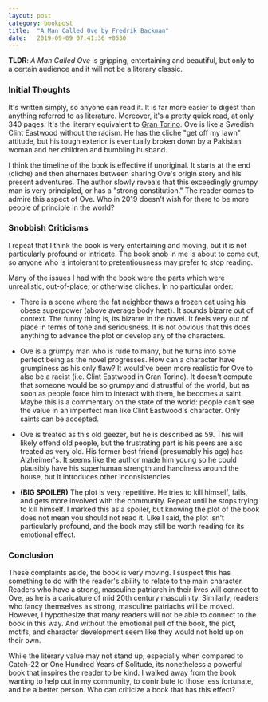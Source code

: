 ```yaml
---
layout: post
category: bookpost
title:  "A Man Called Ove by Fredrik Backman"
date:   2019-09-09 07:41:36 +0530
---
```


__TLDR__: _A Man Called Ove_ is gripping, entertaining and beautiful, but only to a certain audience and it will not be a literary classic. 


### Initial Thoughts
It's written simply, so anyone can read it. It is far more easier to digest than anything referred to as literature. Moreover, it's a pretty quick read, at only 340 pages. It's the literary equivalent to [Gran Torino](https://www.imdb.com/title/tt1205489/). Ove is like a Swedish Clint Eastwood without the racism. He has the cliche "get off my lawn" attitude, but his tough exterior is eventually broken down by a Pakistani woman and her children and bumbling husband.

I think the timeline of the book is effective if unoriginal. It starts at the end (cliche) and then alternates between sharing Ove's origin story and his present adventures. The author slowly reveals that this exceedingly grumpy man is very principled, or has a "strong constitution." The reader comes to admire this aspect of Ove. Who in 2019 doesn't wish for there to be more people of principle in the world?

### Snobbish Criticisms

I repeat that I think the book is very entertaining and moving, but it is not particularly profound or intricate. The book snob in me is about to come out, so anyone who is intolerant to pretentiousness may prefer to stop reading.

Many of the issues I had with the book were the parts which were unrealistic, out-of-place, or otherwise cliches. In no particular order:

- There is a scene where the fat neighbor thaws a frozen cat using his obese superpower (above average body heat). It sounds bizarre out of context. The funny thing is, its bizarre in the novel. It feels very out of place in terms of tone and seriousness. It is not obvious that this does anything to advance the plot or develop any of the characters.

- Ove is a grumpy man who is rude to many, but he turns into some perfect being as the novel progresses. How can a character have grumpiness as his only flaw? It would've been more realistic for Ove to also be a racist (i.e. Clint Eastwood in Gran Torino). It doesn't compute that someone would be so grumpy and distrustful of the world, but as soon as people force him to interact with them, he becomes a saint. Maybe this is a commentary on the state of the world: people can't see the value in an imperfect man like Clint Eastwood's character. Only saints can be accepted. 

- Ove is treated as this old geezer, but he is described as 59. This will likely offend old people, but the frustrating part is his peers are also treated as very old. His former best friend (presumably his age) has Alzheimer's. It seems like the author made him young so he could plausibly have his superhuman strength and handiness around the house, but it introduces other inconsistencies.

- __(BIG SPOILER)__ The plot is very repetitive. He tries to kill himself, fails, and gets more involved with the community. Repeat until he stops trying to kill himself. I marked this as a spoiler, but knowing the plot of the book does not mean you should not read it. Like I said, the plot isn't particularly profound, and the book may still be worth reading for its emotional effect.

### Conclusion
These complaints aside, the book is very moving. I suspect this has something to do with the reader's ability to relate to the main character. Readers who have a strong, masculine patriarch in their lives will connect to Ove, as he is a caricature of mid 20th century masculinity. Similarly, readers who fancy themselves as strong, masculine patriachs will be moved. However, I hypothesize that many readers will not be able to connect to the book in this way. And without the emotional pull of the book, the plot, motifs, and  character development seem like they would not hold up on their own. 

While the literary value may not stand up, especially when compared to Catch-22 or One Hundred Years of Solitude, its nonetheless a powerful book that inspires the reader to be kind. I walked away from the book wanting to help out in my community, to contribute to those less fortunate, and be a better person. Who can criticize a book that has this effect?
